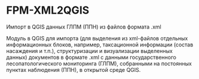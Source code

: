 # FPM-XML2QGIS

Импорт в QGIS данных ГЛПМ (ППН) из файлов формата .xml

Модуль в QGIS для импорта (для выделения из xml-файлов отдельных информационных блоков, например, таксационной информации (состав насаждения и т.п.), структуризации и визуализации выделенных данных) документов в формате .xml с данными государственного лесопатологического мониторинга (ГЛПМ), собранными на постоянных пунктах наблюдения (ППН), в открытой среде QGIS.